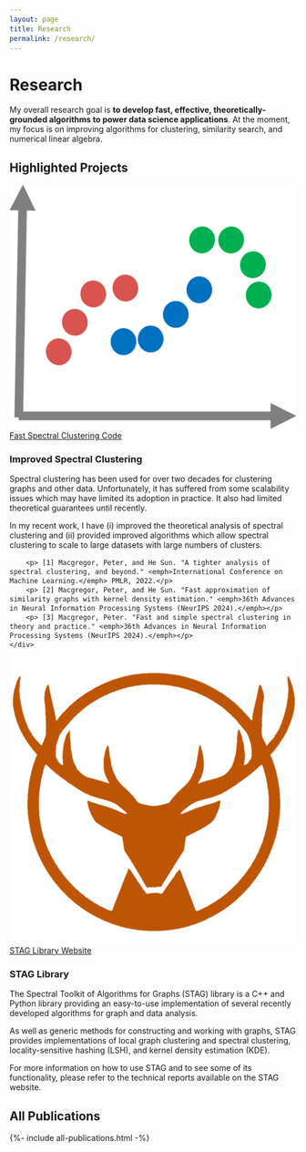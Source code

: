 ```yaml
---
layout: page
title: Research
permalink: /research/
---
```


# Research

My overall research goal is **to develop fast, effective, theoretically-grounded algorithms to power data science applications**.
At the moment, my focus is on improving algorithms for clustering, similarity search, and numerical linear algebra.

## Highlighted Projects

<div class="row cards vertical-align">
    <div class="col-md-3 card-image">
        <img src="/assets/images/sc2.png"/>
        <a href="https://github.com/pmacg/fast-spectral-clustering" class="label label-success big-button">Fast Spectral Clustering Code</a>
    </div>
    <div class="col-md-9 card-main">
        <h3>Improved Spectral Clustering</h3>
        <p>Spectral clustering has been used for over two decades for clustering graphs and other data. Unfortunately, it has suffered from some scalability issues which may have limited its adoption in practice. It also had limited theoretical guarantees until recently.</p>
        <p>In my recent work, I have (i) improved the theoretical analysis of spectral clustering and (ii) provided improved algorithms which allow spectral clustering to scale to large datasets with large numbers of clusters.</p>

        <p> [1] Macgregor, Peter, and He Sun. "A tighter analysis of spectral clustering, and beyond." <emph>International Conference on Machine Learning.</emph> PMLR, 2022.</p>
        <p> [2] Macgregor, Peter, and He Sun. "Fast approximation of similarity graphs with kernel density estimation." <emph>36th Advances in Neural Information Processing Systems (NeurIPS 2024).</emph></p>
        <p> [3] Macgregor, Peter. "Fast and simple spectral clustering in theory and practice." <emph>36th Advances in Neural Information Processing Systems (NeurIPS 2024).</emph></p>
    </div>
</div>

<div class="row cards vertical-align">
    <div class="col-md-3 card-image">
        <img src="/assets/images/staglogo.png"/>
        <a href="https://staglibrary.io/" class="label label-success big-button">STAG Library Website</a>
    </div>
    <div class="col-md-9 card-main">
        <h3>STAG Library</h3>
        <p>The Spectral Toolkit of Algorithms for Graphs (STAG) library is a C++ and Python library providing an easy-to-use implementation of several recently developed algorithms for graph and data analysis.</p>
        <p>As well as generic methods for constructing and working with graphs, STAG provides implementations of local graph clustering and spectral clustering, locality-sensitive hashing (LSH), and kernel density estimation (KDE).</p>
        <p>For more information on how to use STAG and to see some of its functionality, please refer to the technical reports available on the STAG website.</p>
    </div>
</div>

## All Publications

<div markdown="0">
{%- include all-publications.html -%}
</div>

